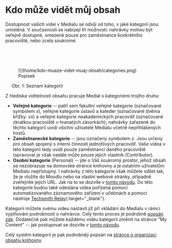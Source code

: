 Kdo může vidět můj obsah
========================

Dostupnost vašich videí v Medialu se odvíjí od toho, v jaké kategorii
jsou umístěná. V současnosti se nabízejí tři možnosti: nahrávky mohou
být veřejně dostupné, omezené pouze pro zaměstnance konkrétního
pracoviště, nebo zcela soukromé.

 

 

<figure markdown>![](home/kdo-muaze-videt-muaj-obsah/categories.png)<figcaption>Popisek</figcaption></figure>

     Obr. 1: Seznam kategorií



Z hlediska viditelnosti obsahu pracuje Medial s kategoriemi trojího
druhu:

-   **Veřejné kategorie** -- patří sem fakultní veřejné
    kategorie (označované symbolem *x*), veřejné kategorie ústavů a
    kateder (označované dvěma křížky: *xx*) a veřejné kategorie
    neakademických pracovišť (označované zkratkou pracoviště v hranatých
    závorkách); nahrávky zařazené do těchto kategorií uvidí všichni
    uživatelé Medialu včetně nepřihlášených hostů.
-   **Zaměstnanecké kategorie** -- jsou označeny symbolem *z*. Jsou
    určeny pro obsah spojený s interní činností jednotlivých pracovišť.
    Vaše videa v této kategorii tedy uvidí pouze zaměstnanci daného
    pracoviště (spravovat je však nadále může pouze jejich vlastník
    (Contributor).
-   **Osobní kategorie** (Personal) -- jde o Váš soukromý prostor, jehož
    obsah se nezobrazuje na domovské stránce knihovny a je ostatním
    uživatelům Medialu nepřístupný. I nahrávky z této kategorie však
    můžete sdílet tak, že je vložíte do Moodlu nebo na vlastní webové
    stránky, případně zveřejníte jejich URL. Jak na to se dozvíte v
    [tomto návodu](/home/jak-muazu-sva-videa-sirit). Do této kategorie
    budou také odeslána videa pořízená pomocí automatizovaného
    záznamového zařízení v učebnách a pomoci nástroje [Techsmith
    Relay](https://sites.google.com/a/phil.muni.cz/elearning-relay/){:target="_blank"}.


Kategorii můžete svému videu nastavit již při vkládání do Medialu v
rámci vyplňování podrobností o nahrávce. Celý tento proces je podrobně
[popsán zde](/home/jak-nahrat-do-medialu-soubor-z-pocitace). Dodatečně
pak můžete každému videu kategorii změnit na stránce "My Content" --
jak postupovat se dozvíte v [tomto
návodu](/home/kde-najdu-vsechna-svoje-videa).

Celý systém kategorií je pak podrobněji popsán na [stránce o organizaci
obsahu knihovny](/home/jak-je-obsah-v-medialu-organizovan).
